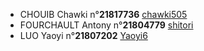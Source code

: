 - CHOUIB Chawki n°**21817736** [chawki505](https://github.com/chawki505)
- FOURCHAULT Antony n°**21804779** [shitori](https://github.com/shitori)
- LUO Yaoyi n°**21807202** [Yaoyi6](https://github.com/Yaoyi6)
